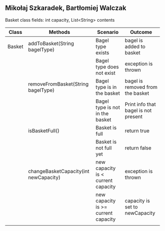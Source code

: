 ## Mikołaj Szkaradek, Bartłomiej Walczak



Basket class fields: int capacity, List\<String\> contents



| Class  | Methods                               | Scenario                            | Outcome                              |
| ------ | ------------------------------------- | ----------------------------------- | ------------------------------------ |
| Basket | addToBasket(String bagelType)         | Bagel type exists                   | bagel is added to basket             |
|        |                                       | Bagel type does not exist           | exception is thrown                  |
|        | removeFromBasket(String bagelType)    | Bagel type is in the basket         | bagel is removed from the basket     |
|        |                                       | Bagel type is not in the basket     | Print info that bagel is not present |
|        | isBasketFull()                        | Basket is full                      | return true                          |
|        |                                       | Basket is not full yet              | return false                         |
|        | changeBasketCapacity(int newCapacity) | new capacity is < current capacity  | exception is thrown                  |
|        |                                       | new capacity is >= current capacity | capacity is set to newCapacity       |
|        |                                       |                                     |                                      |